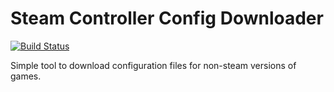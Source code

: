 # Steam Controller Config Downloader

[![Build Status](https://travis-ci.com/gryffyn/SteamControllerConfigDownloader.svg?branch=master)](https://travis-ci.com/gryffyn/SteamControllerConfigDownloader)

Simple tool to download configuration files for non-steam versions of games.
